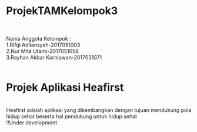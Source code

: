 # ProjekTAMKelompok3

![<img src="https://user-images.githubusercontent.com/71004111/164275818-9fce82c1-38d4-48a8-af31-9cc0182f4897.svg" width="200" height="200"/>](https://user-images.githubusercontent.com/71004111/164275818-9fce82c1-38d4-48a8-af31-9cc0182f4897.svg)

<br>
Nama Anggota Kelompok : <br>
1.Rifqi Adliansyah-2017051003<br>
2.Nur Mita Utami-2017051058<br>
3.Rayhan Akbar Kurniawan-2017051071<br><br>


<h1>Projek Aplikasi Heafirst</h1> <br>
Heafirst adalah aplikasi yang dikembangkan dengan tujuan mendukung pola hidup sehat beserta hal pendukung untuk hidup sehat<br>
!!Under development


